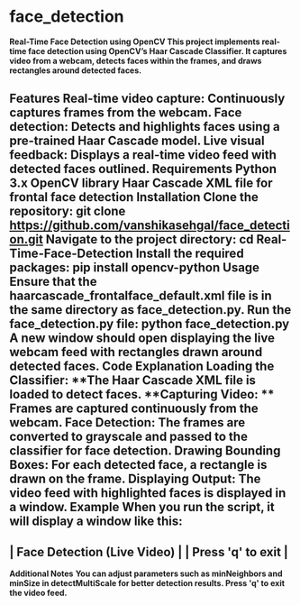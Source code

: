 # face_detection
**Real-Time Face Detection using OpenCV
This project implements real-time face detection using OpenCV’s Haar Cascade Classifier. It captures video from a webcam, detects faces within the frames, and draws rectangles around detected faces.**

**Features**
Real-time video capture: Continuously captures frames from the webcam.
Face detection: Detects and highlights faces using a pre-trained Haar Cascade model.
Live visual feedback: Displays a real-time video feed with detected faces outlined.
**Requirements**
Python 3.x
OpenCV library
Haar Cascade XML file for frontal face detection
**Installation**
Clone the repository:
git clone https://github.com/vanshikasehgal/face_detection.git
**Navigate to the project directory:**
  cd Real-Time-Face-Detection
**Install the required packages:**
  pip install opencv-python
**Usage**
Ensure that the haarcascade_frontalface_default.xml file is in the same directory as face_detection.py.
Run the face_detection.py file:
  python face_detection.py
A new window should open displaying the live webcam feed with rectangles drawn around detected faces.
Code Explanation
**Loading the Classifier:** **The Haar Cascade XML file is loaded to detect faces.
**Capturing Video: ** Frames are captured continuously from the webcam.
**Face Detection:** The frames are converted to grayscale and passed to the classifier for face detection.
**Drawing Bounding Boxes:** For each detected face, a rectangle is drawn on the frame.
**Displaying Output:** The video feed with highlighted faces is displayed in a window.
**Example**
When you run the script, it will display a window like this:
-------------------------------
| Face Detection (Live Video) |
| Press 'q' to exit           |
-------------------------------
**Additional Notes**
**You can adjust parameters such as minNeighbors and minSize in detectMultiScale for better detection results.
Press 'q' to exit the video feed.**
